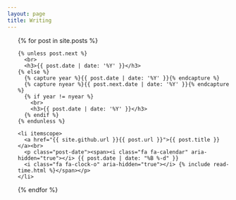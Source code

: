 ```yaml
---
layout: page
title: Writing
---
```

<ul class="posts">
  {% for post in site.posts %}

    {% unless post.next %}
      <br>
      <h3>{{ post.date | date: '%Y' }}</h3>
    {% else %}
      {% capture year %}{{ post.date | date: '%Y' }}{% endcapture %}
      {% capture nyear %}{{ post.next.date | date: '%Y' }}{% endcapture %}
      {% if year != nyear %}
        <br>
        <h3>{{ post.date | date: '%Y' }}</h3>
      {% endif %}
    {% endunless %}

    <li itemscope>
      <a href="{{ site.github.url }}{{ post.url }}">{{ post.title }}</a><br>
      <p class="post-date"><span><i class="fa fa-calendar" aria-hidden="true"></i> {{ post.date | date: "%B %-d" }} 
      <i class="fa fa-clock-o" aria-hidden="true"></i> {% include read-time.html %}</span></p>
    </li>

  {% endfor %}
</ul>
